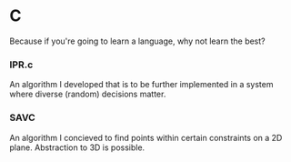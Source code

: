 # C
Because if you're going to learn a language, why not learn the best?


### IPR.c
An algorithm I developed that is to be further implemented in a system where diverse (random) decisions matter.


### SAVC
An algorithm I concieved to find points within certain constraints on a 2D plane. Abstraction to 3D is possible.
